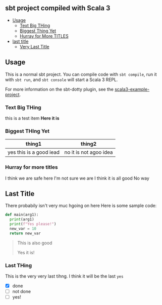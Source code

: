## sbt project compiled with Scala 3

<!-- MARKDOWN TOC: BEGIN -->
* [Usage](#usage)
  * [Text Big THing](#text-big-thing)
  * [Biggest Thing Yet](#biggest-thing-yet)
  * [Hurray for More TITLES](#hurray-for-more-titles)
* [last title](#last-title)
  * [Very Last Title](#last-thing)
<!-- MARKDOWN TOC: END -->




## Usage

This is a normal sbt project. You can compile code with `sbt compile`, run it with `sbt run`, and `sbt console` will start a Scala 3 REPL.

For more information on the sbt-dotty plugin, see the
[scala3-example-project](https://github.com/scala/scala3-example-project/blob/main/README.md).


### Text Big THing
this is a test item
**Here it is**

### Biggest THIng Yet
| thing1 | thing2 |
| --- | --- |
| yes this is a good iead | no it is not agoo idea |

### Hurray for more titles
I think we are safe here
I'm not sure we are
I think it is all good
No way

## Last Title
There probabily isn't very muc hgoing on here
Here is some sample code:
```python
def main(arg1):
  print(arg1)
  print(f"Yes please!")
  new_var = 10
  return new_var
```

> This is also good
>
> Yes it is!

### Last THing
This is the very very last tihng.
I think it will be the last
`yes`
 - [x] done
 - [ ] not done
 - [ ] yes!
